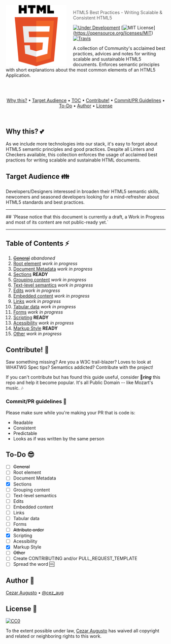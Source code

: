 <img src="HTML5.png" align="left" width="192px" height="192px"/>
<img align="left" width="0" height="192px" hspace="10"/>

> HTML5 Best Practices - Writing Scalable & Consistent HTML5

[![Under Development](https://img.shields.io/badge/under-development-orange.svg)](https://github.com/cezar/html5-best-practices) [![MIT License](https://img.shields.io/badge/public-domain-lightgrey.svg)] (https://opensource.org/licenses/MIT) [![Travis](https://img.shields.io/travis/cezar/html5-best-practices.svg)](http://github.com/cezar/html5-best-practices)

A collection of Community's acclaimed best practices, advices and notes for writing scalable and sustainable HTML5 documents. Enforces semantic principles with short explanations about the most common elements of an HTML5 Application.

<br>
<br>
<p align="center">
<a href="#why-this-two_hearts">Why this?</a> • <a href="#target-audience-family">Target Audience</a> • <a href="#table-of-contents-zap">TOC</a> • <a href="#contribute-dancers">Contribute!</a> • <a href="#commitpr-guidelines-clap">Commit/PR Guidelines</a> • <a href="#to-do-sunglasses">To-Do</a> • <a href="#author-musical_keyboard">Author</a> • <a href="#license-memo">License</a> 
</p>
<br>

## Why this? :two_hearts:

As we include more technologies into our stack, it's easy to forgot about HTML5 semantic principles and good practices. Despite all Linters and Checkers available, this collection enforces the usage of acclaimed best practices for writing scalable and sustainable HTML documents.

## Target Audience :family:

Developers/Designers interessed in broaden their HTML5 semantic skills, newcomers and seasoned developers looking for a mind-refresher about HTML5 standards and best practices.

<hr>
## `Please notice that this document is currently a draft, a Work in Progress and most of its content are not public-ready yet.`
<hr>

## Table of Contents :zap:

1. ~~[General](#)~~ *abandoned*
2. [Root element](#) *work in progress*
3. [Document Metadata](#) *work in progress*
4. [Sections](content/sections.md) **READY**
5. [Grouping content](#) *work in progress*
6. [Text-level semantics](#) *work in progress*
7. [Edits](#) *work in progress*
8. [Embedded content](#) *work in progress*
9. [Links](#) *work in progress*
10. [Tabular data](#) *work in progress*
11. [Forms](#) *work in progress*
13. [Scripting](content/scripting.md) **READY**
14. [Acessibility](#) *work in progress*
15. [Markup Style](content/markup-style.md) **READY**
16. [Other](#) *work in progress*

## Contribute! :dancers:

Saw something missing? Are you a W3C trail-blazer? Loves to look at WHATWG Spec tips? Semantics addicted? Contribute with the project!

If you can't contribute but has found this guide useful, consider :star2:_**ring**_ this repo and help it become popular. It's all Public Domain -- like Mozart's music. :notes:

### Commit/PR guidelines :clap:

Please make sure while you're making your PR that is code is:

* Readable
* Consistent
* Predictable
* Looks as if was written by the same person

## To-Do :sunglasses:

- [ ] ~~General~~
- [ ] Root element
- [ ] Document Metadata
- [x] Sections
- [ ] Grouping content
- [ ] Text-level semantics 
- [ ] Edits
- [ ] Embedded content
- [ ] Links
- [ ] Tabular data
- [ ] Forms
- [ ] ~~Attribute order~~
- [x] Scripting
- [ ] Acessibility
- [x] Markup Style
- [ ] ~~Other~~
- [ ] Create CONTRIBUTING and/or PULL_REQUEST_TEMPLATE
- [ ] Spread the word :cool:

## Author :musical_keyboard:

[Cezar Augusto](http://cezar.work) • [@cez_aug](http://twitter.com/cez_aug)

## License :memo:

[![CC0](https://i.creativecommons.org/p/zero/1.0/88x31.png)](https://creativecommons.org/publicdomain/zero/1.0/)

To the extent possible under law, [Cezar Augusto](http://cezar.work) has waived all copyright and related or neighboring rights to this work.
